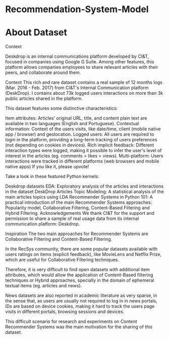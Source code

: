 # Recommendation-System-Model

# About Dataset

Context

Deskdrop is an internal communications platform developed by CI&T, focused in companies using Google G Suite. Among other features, this platform allows companies employees to share relevant articles with their peers, and collaborate around them.

Content
This rich and rare dataset contains a real sample of 12 months logs (Mar. 2016 - Feb. 2017) from CI&T's Internal Communication platform (DeskDrop).
I contains about 73k logged users interactions on more than 3k public articles shared in the platform.

This dataset features some distinctive characteristics:

Item attributes: Articles' original URL, title, and content plain text are available in two languages (English and Portuguese).
Contextual information: Context of the users visits, like date/time, client (mobile native app / browser) and geolocation.
Logged users: All users are required to login in the platform, providing a long-term tracking of users preferences (not depending on cookies in devices).
Rich implicit feedback: Different interaction types were logged, making it possible to infer the user's level of interest in the articles (eg. comments > likes > views).
Multi-platform: Users interactions were tracked in different platforms (web browsers and mobile native apps)
If you like it, please upvote!

Take a look in these featured Python kernels:

Deskdrop datasets EDA: Exploratory analysis of the articles and interactions in the dataset
DeskDrop Articles Topic Modeling: A statistical analysis of the main articles topics using LDA
Recommender Systems in Python 101: A practical introduction of the main Recommender Systems approaches: Popularity model, Collaborative Filtering, Content-Based Filtering and Hybrid Filtering.
Acknowledgements
We thank CI&T for the support and permission to share a sample of real usage data from its internal communication platform: Deskdrop.

Inspiration
The two main approaches for Recommender Systems are Collaborative Filtering and Content-Based Filtering.

In the RecSys community, there are some popular datasets available with users ratings on items (explicit feedback), like MovieLens and Netflix Prize, which are useful for Collaborative Filtering techniques.

Therefore, it is very difficult to find open datasets with additional item attributes, which would allow the application of Content-Based filtering techniques or Hybrid approaches, specially in the domain of ephemeral textual items (eg. articles and news).

News datasets are also reported in academic literature as very sparse, in the sense that, as users are usually not required to log in in news portals, IDs are based on device cookies, making it hard to track the users page visits in different portals, browsing sessions and devices.

This difficult scenario for research and experiments on Content Recommender Systems was the main motivation for the sharing of this dataset.
